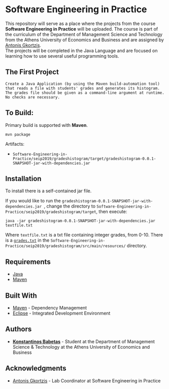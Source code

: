 # Software Engineering in Practice

This repository will serve as a place where the projects from the course **Software Engineering in Practice**  will be uploaded. The course is part of the curriculum of the Department of Management Science and Technology from the Athens University of Economics and Business and are assigned by [Antonis Gkortzis](https://github.com/AntonisGkortzis). \
The projects will be completed in the Java Language and are focused on learning how to use several useful programming tools.

## The First Project
```
Create a Java Application (by using the Maven build-automation tool) that reads a file with students' grades and generates its histogram.
The grades file should be given as a command-line argument at runtime. No checks are necessary.
```
## To Build:
Primary build is supported with **Maven**.
```
mvn package
```
Artifacts:
* ``` Software-Engineering-in-Practice/seip2019/gradeshistogram/target/gradeshistogram-0.0.1-SNAPSHOT-jar-with-dependencies.jar ```
## Installation
To install there is  a self-contained jar file.

If you would like to run the ```gradeshistogram-0.0.1-SNAPSHOT-jar-with-dependencies.jar ```, change the directory to ```Software-Engineering-in-Practice/seip2019/gradeshistogram/target```, then execute:

```
java -jar gradeshistogram-0.0.1-SNAPSHOT-jar-with-dependencies.jar textfile.txt
```
Where ```textfile.txt``` is a txt file containing integer grades, from 0-10. There is a [```grades.txt```](https://github.com/kbabetas/Software-Engineering-in-Practice/blob/development/seip2019/gradeshistogram/src/main/resources/grades.txt) in the ```Software-Engineering-in-Practice/seip2019/gradeshistogram/src/main/resources/``` directory.

## Requirements

* [Java](http://www.oracle.com/technetwork/java/javase/downloads/jdk9-downloads-3848520.html)
* [Maven](https://maven.apache.org/)

## Built With
* [Maven](https://maven.apache.org/) - Dependency Management
* [Eclipse](https://www.eclipse.org/downloads/packages/release/2018-12/r/eclipse-ide-java-developers) - Integrated Development Environment

## Authors

* [**Konstantinos Babetas**](https://github.com/kbabetas) - Student at the Department of Management Science & Technology at the Athens University of Economics and Business

## Acknowledgments

* [Antonis Gkortzis](https://github.com/AntonisGkortzis) - Lab Coordinator at Software Engineering in Practice
